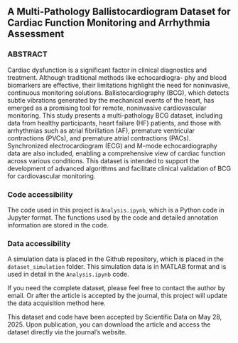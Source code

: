 ## A Multi-Pathology Ballistocardiogram Dataset for Cardiac Function Monitoring and Arrhythmia Assessment

### ABSTRACT

Cardiac dysfunction is a significant factor in clinical diagnostics and treatment. Although traditional methods like echocardiogra- phy and blood biomarkers are effective, their limitations highlight the need for noninvasive, continuous monitoring solutions. Ballistocardiography (BCG), which detects subtle vibrations generated by the mechanical events of the heart, has emerged  as a promising tool for remote, noninvasive cardiovascular monitoring. This study presents a multi-pathology BCG dataset, including data from healthy participants, heart failure (HF) patients, and those with arrhythmias such as atrial fibrillation (AF), premature ventricular contractions (PVCs), and premature atrial contractions (PACs). Synchronized electrocardiogram (ECG) and M-mode echocardiography data are also included, enabling a comprehensive view of cardiac function across various  conditions. This dataset is intended to support the development of advanced algorithms and facilitate clinical validation of BCG  for cardiovascular monitoring.

### Code accessibility 

The code used in this project is `Analysis.ipynb`, which is a Python code in Jupyter format. The functions used by the code and detailed annotation information are stored in the code.

### Data accessibility 

A simulation data is placed in the Github repository, which is placed in the `dataset_simulation` folder. This simulation data is in MATLAB format and is used in detail in the `Analysis.ipynb` code.

If you need the complete dataset, please feel free to contact the author by email. Or after the article is accepted by the journal, this project will update the data acquisition method here.

This dataset and code have been accepted by Scientific Data on May 28, 2025. Upon publication, you can download the article and access the dataset directly via the journal’s website.
